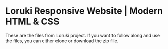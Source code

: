 # Loruki Responsive Website | Modern HTML & CSS

These are the files from Loruki project. If you want to follow along and use the files, you can either clone or download the zip file.
